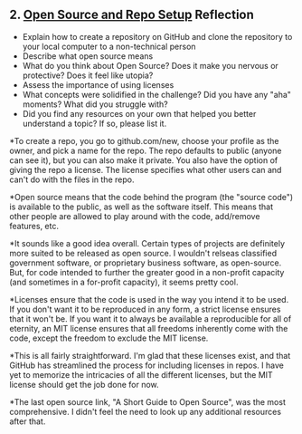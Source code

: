 ## 2. [Open Source and Repo Setup](2_set_up_repo/readme.md) Reflection

* Explain how to create a repository on GitHub and clone the repository to your local computer to a non-technical person
* Describe what open source means
* What do you think about Open Source? Does it make you nervous or protective? Does it feel like utopia?
* Assess the importance of using licenses
* What concepts were solidified in the challenge? Did you have any "aha" moments? What did you struggle with?
* Did you find any resources on your own that helped you better understand a topic? If so, please list it.

<!-- Add your reflection here. Remove the comment markers -->

*To create a repo, you go to github.com/new, choose your profile as the owner, and pick a name for the repo. The repo defaults to public (anyone can see it), but you can also make it private. You also have the option of giving the repo a license. The license specifies what other users can and can't do with the files in the repo.

*Open source means that the code behind the program (the "source code") is available to the public, as well as the software itself. This means that other people are allowed to play around with the code, add/remove features, etc.

*It sounds like a good idea overall. Certain types of projects are definitely more suited to be released as open source. I wouldn't relseas classified government software, or proprietary business software, as open-source. But, for code intended to further the greater good in a non-profit capacity (and sometimes in a for-profit capacity), it seems pretty cool.

*Licenses ensure that the code is used in the way you intend it to be used. If you don't want it to be reproduced in any form, a strict license ensures that it won't be. If you want it to always be available a reproducible for all of eternity, an MIT license ensures that all freedoms inherently come with the code, except the freedom to exclude the MIT license.

*This is all fairly straightforward. I'm glad that these licenses exist, and that GitHub has streamlined the process for including licenses in repos. I have yet to memorize the intricacies of all the different licenses, but the MIT license should get the job done for now.

*The last open source link, "A Short Guide to Open Source", was the most comprehensive. I didn't feel the need to look up any additional resources after that.
